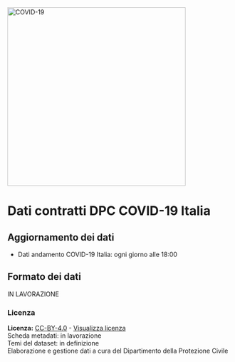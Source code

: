 <img src="http://opendatadpc.maps.arcgis.com/sharing/rest/content/items/5c8ef7516b5b4bb19f61037b4cd69015/data" alt="COVID-19" data-canonical-src="http://opendatadpc.maps.arcgis.com/sharing/rest/content/items/5c8ef7516b5b4bb19f61037b4cd69015/data" width="400" />

# Dati contratti DPC COVID-19 Italia

## Aggiornamento dei dati

- Dati andamento COVID-19 Italia: ogni giorno alle 18:00

## Formato dei dati

IN LAVORAZIONE

### Licenza
**Licenza:** [CC-BY-4.0](https://creativecommons.org/licenses/by/4.0/deed.it) - [Visualizza licenza](https://github.com/pcm-dpc/COVID-19/blob/master/LICENSE)<br>
Scheda metadati: in lavorazione<br>
Temi del dataset: in definizione<br>
Elaborazione e gestione dati a cura del Dipartimento della Protezione Civile